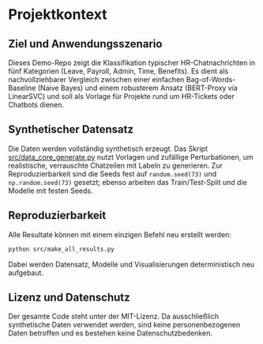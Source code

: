 # Projektkontext

## Ziel und Anwendungsszenario
Dieses Demo-Repo zeigt die Klassifikation typischer HR-Chatnachrichten in fünf Kategorien (Leave, Payroll, Admin, Time, Benefits). Es dient als nachvollziehbarer Vergleich zwischen einer einfachen Bag-of-Words-Baseline (Naive Bayes) und einem robusterem Ansatz (BERT-Proxy via LinearSVC) und soll als Vorlage für Projekte rund um HR-Tickets oder Chatbots dienen.

## Synthetischer Datensatz
Die Daten werden vollständig synthetisch erzeugt. Das Skript [src/data_core_generate.py](../src/data_core_generate.py) nutzt Vorlagen und zufällige Perturbationen, um realistische, verrauschte Chatzeilen mit Labeln zu generieren. Zur Reproduzierbarkeit sind die Seeds fest auf `random.seed(73)` und `np.random.seed(73)` gesetzt; ebenso arbeiten das Train/Test-Split und die Modelle mit festen Seeds.

## Reproduzierbarkeit
Alle Resultate können mit einem einzigen Befehl neu erstellt werden:
```bash
python src/make_all_results.py
```
Dabei werden Datensatz, Modelle und Visualisierungen deterministisch neu aufgebaut.

## Lizenz und Datenschutz
Der gesamte Code steht unter der MIT-Lizenz. Da ausschließlich synthetische Daten verwendet werden, sind keine personenbezogenen Daten betroffen und es bestehen keine Datenschutzbedenken.
